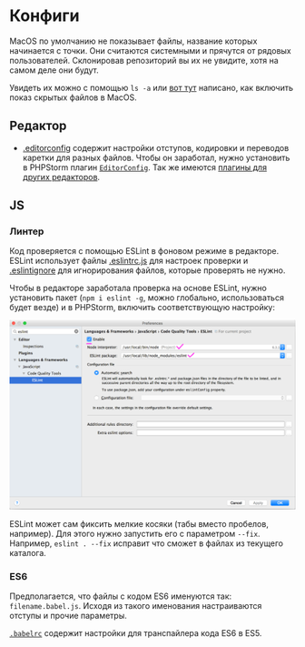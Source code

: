 # Конфиги
MacOS по умолчанию не показывает файлы, название которых начинается с точки. Они считаются системными и прячутся от рядовых пользователей. Склонировав репозиторий вы их не увидите, хотя на самом деле они будут.

Увидеть их можно с помощью `ls -a` или [вот тут](http://ianlunn.co.uk/articles/quickly-showhide-hidden-files-mac-os-x-mavericks/) написано, как включить показ скрытых файлов в MacOS.

## Редактор
* [.editorconfig](.editorconfig) содержит настройки отступов, кодировки и переводов каретки для разных файлов. Чтобы он заработал, нужно установить в PHPStorm плагин [`EditorConfig`](https://plugins.jetbrains.com/plugin/7294). Так же имеются [плагины для других редакторов](http://editorconfig.org/#download).

## JS
### Линтер
Код проверяется с помощью ESLint в фоновом режиме в редакторе. ESLint использует файлы [.eslintrc.js](js/.eslintrc.js) для настроек проверки и [.eslintignore](js/.eslintignore) для игнорирования файлов, которые проверять не нужно.

Чтобы в редакторе заработала проверка на основе ESLint, нужно установить пакет (`npm i eslint -g`, можно глобально, использоваться будет везде) и в PHPStorm, включить соответствующую настройку:

![](images/eslint_phpstorm.png)

ESLint может сам фиксить мелкие косяки (табы вместо пробелов, например). Для этого нужно запустить его с параметром `--fix`. Например, `eslint . --fix` исправит что сможет в файлах из текущего каталога.

### ES6
Предполагается, что файлы с кодом ES6 именуются так: `filename.babel.js`. Исходя из такого именования настраиваются отступы и прочие параметры.

[`.babelrc`](js/.babelrc) содержит настройки для транспайлера кода ES6 в ES5.

